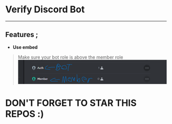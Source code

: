 # Verify Discord Bot
---
## Features ; </br>
- **Use embed**

> Make sure your bot role is above the member role 
![image img](/image.png)

# DON'T FORGET TO STAR THIS REPOS :)

